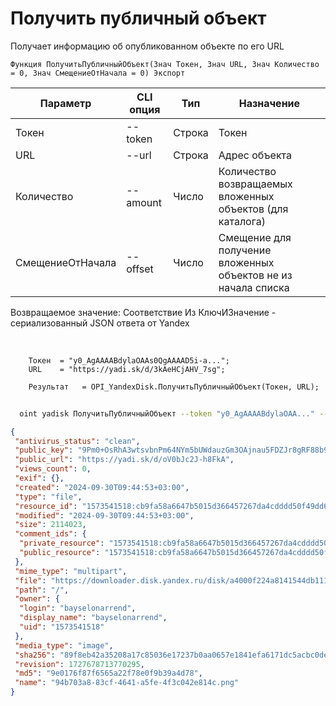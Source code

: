 ﻿---
sidebar_position: 4
---

# Получить публичный объект
 Получает информацию об опубликованном объекте по его URL



`Функция ПолучитьПубличныйОбъект(Знач Токен, Знач URL, Знач Количество = 0, Знач СмещениеОтНачала = 0) Экспорт`

  | Параметр | CLI опция | Тип | Назначение |
  |-|-|-|-|
  | Токен | --token | Строка | Токен |
  | URL | --url | Строка | Адрес объекта |
  | Количество | --amount | Число | Количество возвращаемых вложенных объектов (для каталога) |
  | СмещениеОтНачала | --offset | Число | Смещение для получение вложенных объектов не из начала списка |

  
  Возвращаемое значение:   Соответствие Из КлючИЗначение - сериализованный JSON ответа от Yandex

<br/>




```bsl title="Пример кода"
    Токен  = "y0_AgAAAABdylaOAAs0QgAAAAD5i-a...";
    URL    = "https://yadi.sk/d/3kAeHCjAHV_7sg";

    Результат   = OPI_YandexDisk.ПолучитьПубличныйОбъект(Токен, URL);
```



```sh title="Пример команды CLI"
    
  oint yadisk ПолучитьПубличныйОбъект --token "y0_AgAAAABdylaOAA..." --url "https://disk.yandex.by/i/txwzakUVtxgjoQ" --amount %amount% --offset %offset%

```

```json title="Результат"
{
 "antivirus_status": "clean",
 "public_key": "9Pm0+OsRhA3wtsvbnPm64NYm5bUWdauzGm3OAjnau5FDZJr8gRF88b9FyMGwR2yQq/J6bpmRyOJonT3VoXnDag==",
 "public_url": "https://yadi.sk/d/oV0bJc2J-h8FkA",
 "views_count": 0,
 "exif": {},
 "created": "2024-09-30T09:44:53+03:00",
 "type": "file",
 "resource_id": "1573541518:cb9fa58a6647b5015d366457267da4cdddd50f49dd6bdcc8564c4047eed2bc53",
 "modified": "2024-09-30T09:44:53+03:00",
 "size": 2114023,
 "comment_ids": {
  "private_resource": "1573541518:cb9fa58a6647b5015d366457267da4cdddd50f49dd6bdcc8564c4047eed2bc53",
  "public_resource": "1573541518:cb9fa58a6647b5015d366457267da4cdddd50f49dd6bdcc8564c4047eed2bc53"
 },
 "mime_type": "multipart",
 "file": "https://downloader.disk.yandex.ru/disk/a4000f224a8141544db111597ea7adf98f084708c7ff70fb85ec4c5615f44545/66fa813a/gwThwhLBKYvLhQCNnqAHirWoU-SMxin8a4qdJD8xoaMIwA6bDN1fQuhR6jiVweW4rEAMi8JTgtkkvNgO2h04pg%3D%3D?uid=0&filename=94b703a8-83cf-4641-a5fe-4f3c042e814c.png&disposition=attachment&hash=&limit=0&content_type=multipart&owner_uid=0&fsize=2114023&hid=03d7263840468e281bd0b238a26e7d0d&media_type=image&tknv=v2&etag=9e0176f87f6565a22f78e0f9b39a4d78",
 "path": "/",
 "owner": {
  "login": "bayselonarrend",
  "display_name": "bayselonarrend",
  "uid": "1573541518"
 },
 "media_type": "image",
 "sha256": "89f8eb42a35208a17c85036e17237b0aa0657e1841efa6171dc5acbc0dea9e18",
 "revision": 1727678713770295,
 "md5": "9e0176f87f6565a22f78e0f9b39a4d78",
 "name": "94b703a8-83cf-4641-a5fe-4f3c042e814c.png"
}
```
